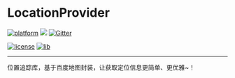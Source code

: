 # LocationProvider

[![platform](https://img.shields.io/badge/platform-android-brightgreen.svg)](https://developer.android.com/index.html)
[![](https://jitpack.io/v/dreamfish797/LocationProvider.svg)](https://jitpack.io/#dreamfish797/LocationProvider)
[![Gitter](https://badges.gitter.im/Join%20Chat.svg)](https://gitter.im/LocationProvider/Lobby)

[![license](https://img.shields.io/badge/license-Apach2.0-green.svg)](https://github.com/dreamfish797/LocationProvider/blob/master/LICENSE.txt)
[![lib](https://img.shields.io/badge/lib-1.0.1-blue.svg)](https://github.com/dreamfish797/LocationProvider/releases/tag/1.0.1)

---
位置追踪库，基于百度地图封装，让获取定位信息更简单、更优雅~！

